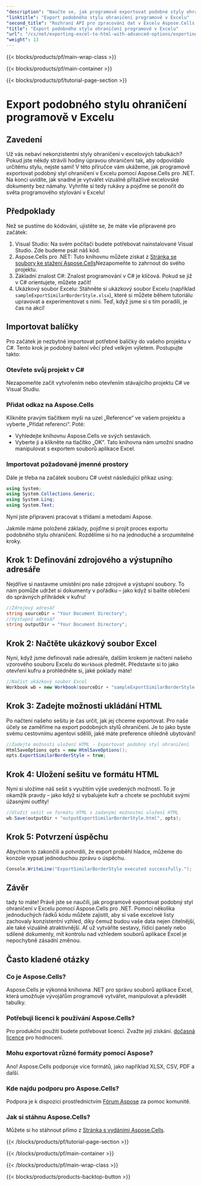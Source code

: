 ```yaml
---
"description": "Naučte se, jak programově exportovat podobné styly ohraničení v Excelu pomocí Aspose.Cells pro .NET s tímto jednoduchým podrobným návodem."
"linktitle": "Export podobného stylu ohraničení programově v Excelu"
"second_title": "Rozhraní API pro zpracování dat v Excelu Aspose.Cells v .NET"
"title": "Export podobného stylu ohraničení programově v Excelu"
"url": "/cs/net/exporting-excel-to-html-with-advanced-options/exporting-similar-border-style/"
"weight": 13
---
```


{{< blocks/products/pf/main-wrap-class >}}

{{< blocks/products/pf/main-container >}}

{{< blocks/products/pf/tutorial-page-section >}}

# Export podobného stylu ohraničení programově v Excelu

## Zavedení
Už vás nebaví nekonzistentní styly ohraničení v excelových tabulkách? Pokud jste někdy strávili hodiny úpravou ohraničení tak, aby odpovídalo určitému stylu, nejste sami! V této příručce vám ukážeme, jak programově exportovat podobný styl ohraničení v Excelu pomocí Aspose.Cells pro .NET. Na konci uvidíte, jak snadné je vytvářet vizuálně přitažlivé excelovské dokumenty bez námahy. Vyhrňte si tedy rukávy a pojďme se ponořit do světa programového stylování v Excelu!
## Předpoklady
Než se pustíme do kódování, ujistěte se, že máte vše připravené pro začátek:
1. Visual Studio: Na svém počítači budete potřebovat nainstalované Visual Studio. Zde budeme psát náš kód.
2. Aspose.Cells pro .NET: Tuto knihovnu můžete získat z [Stránka se soubory ke stažení Aspose.Cells](https://releases.aspose.com/cells/net/)Nezapomeňte to zahrnout do svého projektu.
3. Základní znalost C#: Znalost programování v C# je klíčová. Pokud se již v C# orientujete, můžete začít!
4. Ukázkový soubor Excelu: Stáhněte si ukázkový soubor Excelu (například `sampleExportSimilarBorderStyle.xlsx`), které si můžete během tutoriálu upravovat a experimentovat s nimi.
Teď, když jsme si s tím poradili, je čas na akci!
## Importovat balíčky
Pro začátek je nezbytné importovat potřebné balíčky do vašeho projektu v C#. Tento krok je podobný balení věcí před velkým výletem. Postupujte takto:
### Otevřete svůj projekt v C#
Nezapomeňte začít vytvořením nebo otevřením stávajícího projektu C# ve Visual Studiu.
### Přidat odkaz na Aspose.Cells
Klikněte pravým tlačítkem myši na uzel „Reference“ ve vašem projektu a vyberte „Přidat referenci“. Poté:
- Vyhledejte knihovnu Aspose.Cells ve svých sestavách.
- Vyberte ji a klikněte na tlačítko „OK“.
Tato knihovna nám umožní snadno manipulovat s exportem souborů aplikace Excel.
### Importovat požadované jmenné prostory
Dále je třeba na začátek souboru C# uvést následující příkaz using:
```csharp
using System;
using System.Collections.Generic;
using System.Linq;
using System.Text;
```
Nyní jste připraveni pracovat s třídami a metodami Aspose.

Jakmile máme položené základy, pojďme si projít proces exportu podobného stylu ohraničení. Rozdělíme si ho na jednoduché a srozumitelné kroky.
## Krok 1: Definování zdrojového a výstupního adresáře
Nejdříve si nastavme umístění pro naše zdrojové a výstupní soubory. To nám pomůže udržet si dokumenty v pořádku – jako když si balíte oblečení do správných přihrádek v kufru!
```csharp
//Zdrojový adresář
string sourceDir = "Your Document Directory";
//Výstupní adresář
string outputDir = "Your Document Directory";
```
## Krok 2: Načtěte ukázkový soubor Excel
Nyní, když jsme definovali naše adresáře, dalším krokem je načtení našeho vzorového souboru Excelu do `Workbook` předmět. Představte si to jako otevření kufru a prohlédněte si, jaké poklady máte!
```csharp
//Načíst ukázkový soubor Excel
Workbook wb = new Workbook(sourceDir + "sampleExportSimilarBorderStyle.xlsx");
```
## Krok 3: Zadejte možnosti ukládání HTML
Po načtení našeho sešitu je čas určit, jak jej chceme exportovat. Pro naše účely se zaměříme na export podobných stylů ohraničení. Je to jako byste svému cestovnímu agentovi sdělili, jaké máte preference ohledně ubytování!
```csharp
//Zadejte možnosti uložení HTML - Exportovat podobný styl ohraničení
HtmlSaveOptions opts = new HtmlSaveOptions();
opts.ExportSimilarBorderStyle = true;
```
## Krok 4: Uložení sešitu ve formátu HTML
Nyní si uložíme náš sešit s využitím výše uvedených možností. To je okamžik pravdy – jako když si vybalujete kufr a chcete se pochlubit svými úžasnými outfity!
```csharp
//Uložit sešit ve formátu HTML s zadanými možnostmi uložení HTML
wb.Save(outputDir + "outputExportSimilarBorderStyle.html", opts);
```
## Krok 5: Potvrzení úspěchu
Abychom to zakončili a potvrdili, že export proběhl hladce, můžeme do konzole vypsat jednoduchou zprávu o úspěchu.
```csharp
Console.WriteLine("ExportSimilarBorderStyle executed successfully.");
```
## Závěr
tady to máte! Právě jste se naučili, jak programově exportovat podobný styl ohraničení v Excelu pomocí Aspose.Cells pro .NET. Pomocí několika jednoduchých řádků kódu můžete zajistit, aby si vaše excelové listy zachovaly konzistentní vzhled, díky čemuž budou vaše data nejen čitelnější, ale také vizuálně atraktivnější.
Ať už vytváříte sestavy, řídicí panely nebo sdílené dokumenty, mít kontrolu nad vzhledem souborů aplikace Excel je nepochybně zásadní změnou.
## Často kladené otázky
### Co je Aspose.Cells?
Aspose.Cells je výkonná knihovna .NET pro správu souborů aplikace Excel, která umožňuje vývojářům programově vytvářet, manipulovat a převádět tabulky.
### Potřebuji licenci k používání Aspose.Cells?
Pro produkční použití budete potřebovat licenci. Zvažte její získání. [dočasná licence](https://purchase.aspose.com/temporary-license/) pro hodnocení.
### Mohu exportovat různé formáty pomocí Aspose?
Ano! Aspose.Cells podporuje více formátů, jako například XLSX, CSV, PDF a další.
### Kde najdu podporu pro Aspose.Cells?
Podpora je k dispozici prostřednictvím [Fórum Aspose](https://forum.aspose.com/c/cells/9) za pomoc komunitě.
### Jak si stáhnu Aspose.Cells?
Můžete si ho stáhnout přímo z [Stránka s vydáními Aspose.Cells](https://releases.aspose.com/cells/net/).

{{< /blocks/products/pf/tutorial-page-section >}}

{{< /blocks/products/pf/main-container >}}

{{< /blocks/products/pf/main-wrap-class >}}

{{< blocks/products/products-backtop-button >}}